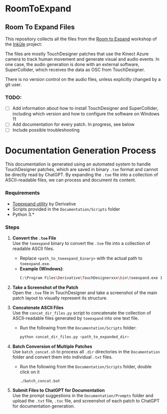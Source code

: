 # RoomToExpand

## Room To Expand Files

This repository collects all the files from the [Room to Expand]([url](https://www.udk-berlin.de/universitaet/online-lehre-an-der-universitaet-der-kuenste-berlin/inkuele/body-as-interface/)) workshop of the [Inküle](https://www.inkuele.de) project: 

The files are mostly TouchDesigner patches that use the Kinect Azure camera to track human movement and generate visual and audio events.
In one case, the audio generation is done with an external software, SuperCollider, which receives the data as OSC from TouchDesigner.

There is no version control on the audio files, unless explicitly changed by a git user.

### TODO:
- [ ] Add information about how to install TouchDesigner and SuperCollider, including which version and how to configure the software on Windows 11
- [ ] Add documentation for every patch. In progress, see below
- [ ] Include possible troubleshooting

# Documentation Generation Process

This documentation is generated using an automated system to handle TouchDesigner patches, which are saved in binary `.toe` format and cannot be directly read by ChatGPT. By expanding the `.toe` file into a collection of ASCII-readable files, we can process and document its content.

### Requirements
- [Toeexpand utility](https://derivative.ca/UserGuide/Toeexpand) by Derivative
- Scripts provided in the `Documentation/Scripts` folder
- Python 3.* 

### Steps

1. **Convert the `.toe` File**  
   Use the `toeexpand` binary to convert the `.toe` file into a collection of readable ASCII files.
   - Replace `<path_to_toeexpand_binary>` with the actual path to `toeexpand.exe`.
   - **Example (Windows)**:
     ```bash
     C:\Program Files\Derivative\TouchDesignerxxx\bin\toeexpand.exe 1_smoke-fire-body.toe
     ```

2. **Take a Screenshot of the Patch**  
   Open the `.toe` file in TouchDesigner and take a screenshot of the main patch layout to visually represent its structure.

3. **Concatenate ASCII Files**  
   Use the `concat_dir_files.py` script to concatenate the collection of ASCII-readable files generated by `toeexpand` into one text file.
   - Run the following from the `Documentation/Scripts` folder:
     ```bash
     python concat_dir_files.py <path_to_expanded_dir>
     ```

4. **Batch Conversion of Multiple Patches**  
   Use `batch_concat.sh` to process all `.dir` directories in the `Documentation` folder and convert them into individual `.txt` files.
   - Run the following from the `Documentation/Scripts` folder, double click on it
     ```
     ./batch_concat.bat
     ```

5. **Submit Files to ChatGPT for Documentation**  
   Use the prompt suggestions in the `Documentation/Prompts` folder and upload the `.txt` file, `.toc` file, and screenshot of each patch to ChatGPT for documentation generation.

